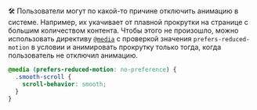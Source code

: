 🛠 Пользователи могут по какой-то причине отключить анимацию в системе. Например, их укачивает от плавной прокрутки на странице с большим количеством контента. Чтобы этого не произошло, можно использовать директиву [`@media`](/css/media/) с проверкой значения `prefers-reduced-motion` в условии и анимировать прокрутку только тогда, когда пользователь не отключил анимацию.

```css
@media (prefers-reduced-motion: no-preference) {
  .smooth-scroll {
    scroll-behavior: smooth;
  }
}
```
